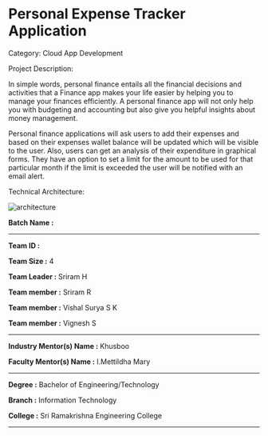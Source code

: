 # Personal Expense Tracker Application

Category: Cloud App Development

Project Description:

In simple words, personal finance entails all the financial decisions and activities that a Finance app makes your life easier by helping you to manage your finances efficiently. A personal finance app will not only help you with budgeting and accounting but also give you helpful insights about money management.

Personal finance applications will ask users to add their expenses and based on their expenses wallet balance will be updated which will be visible to the user. Also, users can get an analysis of their expenditure in graphical forms. They have an option to set a limit for the amount to be used for that particular month if the limit is exceeded the user will be notified with an email alert.

Technical Architecture:

![architecture](https://user-images.githubusercontent.com/97951280/188361430-a377d0ce-1fbe-429a-9d4d-0309a9c2b977.png)

**Batch Name :** 

---

**Team ID :** 

**Team Size :** 4

**Team Leader :** Sriram H

**Team member :** Sriram R

**Team member :** Vishal Surya S K

**Team member :** Vignesh S

---
**Industry Mentor(s) Name :** Khusboo

**Faculty Mentor(s) Name :** I.Mettildha Mary



---

**Degree	:**	
Bachelor of Engineering/Technology

**Branch	:**	
Information Technology

**College	:**	
Sri Ramakrishna Engineering College

---